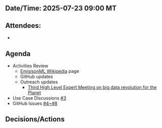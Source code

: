 ## Date/Time: 2025-07-23 09:00 MT

## Attendees:
- 

## Agenda
- Activities Review
  - [EmisisonML Wikipedia](https://en.wikipedia.org/wiki/EmissionML) page
  - GitHub updates
  - Outreach updates
    - [Third High Level Expert Meeting on big data revolution for the Planet](https://www.isprambiente.gov.it/en/ispra-events/towards-a-big-data-revolution-for-the-planet-third-high-level-expert-group-meeting)
- Use Case Discussions [#3](https://github.com/opengeospatial/EmissionML/issues/3)
- GitHub Issues [#4~#8](https://github.com/opengeospatial/EmissionML/issues/)
  
## Decisions/Actions
  
